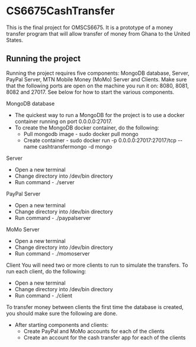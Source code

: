 # CS6675CashTransfer
This is the final project for OMSCS6675. It is a prototype of a money transfer program that will allow transfer of money from Ghana to the United States.

## Running the project
Running the project requires five components: MongoDB database, Server, PayPal Server, MTN Mobile Money (MoMo) Server and Clients. Make sure that the following ports are open on the machine you run it on: 8080, 8081, 8082 and 27017. See below for how to start the various components.

MongoDB database
- The quickest way to run a MongoDB for the project is to use a docker container running on port 0.0.0.0:27017.
- To create the MongoDB docker container, do the following:
  - Pull mongodb image - sudo docker pull mongo
  - Create container - sudo docker run -p 0.0.0.0:27017:27017/tcp --name cashtransfermongo -d mongo
  
Server
- Open a new terminal
- Change directory into /dev/bin directory
- Run command - ./server

PayPal Server
- Open a new terminal
- Change directory into /dev/bin directory
- Run command - ./paypalserver

MoMo Server
- Open a new terminal
- Change directory into /dev/bin directory
- Run command - ./momoserver

Client
You will need two or more clients to run to simulate the transfers. To run each client, do the following:
- Open a new terminal
- Change directory into /dev/bin directory
- Run command - ./client

To transfer money between clients the first time the database is created, you should make sure the following are done.
- After starting components and clients:  
  - Create PayPal and MoMo accounts for each of the clients
  - Create an account for the cash transfer app for each of the clients
